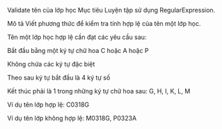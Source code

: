 Validate tên của lớp học
Mục tiêu
Luyện tập sử dụng RegularExpression.

Mô tả
Viết phương thức để kiểm tra tính hợp lệ của tên một lớp học.

Tên một lớp học hợp lệ cần đạt các yêu cầu sau:

Bắt đầu bằng một ký tự chữ hoa C hoặc A hoặc P

Không chứa các ký tự đặc biệt

Theo sau ký tự bắt đầu là 4 ký tự số 

Kết thúc phải là 1 trong những ký tự chữ hoa sau: G, H, I, K, L, M

Ví dụ tên lớp hợp lệ: C0318G

Ví dụ tên lớp không hợp lệ: M0318G, P0323A
